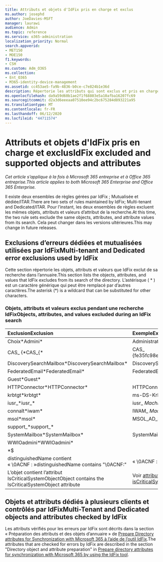 ```yaml
---
title: Attributs et objets d'IdFix pris en charge et exclus
ms.author: josephd
author: JoeDavies-MSFT
manager: laurawi
audience: Admin
ms.topic: reference
ms.service: o365-administration
localization_priority: Normal
search.appverid:
- MET150
- MOE150
f1.keywords:
- CSH
ms.custom: Adm_O365
ms.collection:
- Ent_O365
- M365-identity-device-management
ms.assetid: cc453ae5-fa9b-4836-b0ce-c7e824b1e36d
description: Répertorie les attributs qui sont exclus et pris en charge par l’outil IdFix.
ms.openlocfilehash: da9a59d60b1ae2f1f68803e5a10afba16207fc69
ms.sourcegitcommit: d2a3d6eeeaa07510ee94c2bc675284d893221a95
ms.translationtype: MT
ms.contentlocale: fr-FR
ms.lasthandoff: 06/12/2020
ms.locfileid: "44711574"
---
```

# <a name="idfix-excluded-and-supported-objects-and-attributes"></a><span data-ttu-id="88639-103">Attributs et objets d'IdFix pris en charge et exclus</span><span class="sxs-lookup"><span data-stu-id="88639-103">IdFix excluded and supported objects and attributes</span></span>

<span data-ttu-id="88639-104">*Cet article s’applique à la fois à Microsoft 365 entreprise et à Office 365 entreprise.*</span><span class="sxs-lookup"><span data-stu-id="88639-104">*This article applies to both Microsoft 365 Enterprise and Office 365 Enterprise.*</span></span>

<span data-ttu-id="88639-105">Il existe deux ensembles de règles gérées par IdFix ; Mutualisée et dédiée/ITAR.</span><span class="sxs-lookup"><span data-stu-id="88639-105">There are two sets of rules maintained by IdFix; Multi-tenant and Dedicated/ITAR.</span></span> <span data-ttu-id="88639-106">Pour l’instant, les deux ensembles de règles excluent les mêmes objets, attributs et valeurs d’attribut de la recherche.</span><span class="sxs-lookup"><span data-stu-id="88639-106">At this time, the two rule sets exclude the same objects, attributes, and attribute values from its search.</span></span> <span data-ttu-id="88639-107">Cela peut changer dans les versions ultérieures.</span><span class="sxs-lookup"><span data-stu-id="88639-107">This may change in future releases.</span></span>
  
## <a name="multi-tenant-and-dedicated-error-exclusions-used-by-idfix"></a><span data-ttu-id="88639-108">Exclusions d’erreurs dédiées et mutualisées utilisées par IdFix</span><span class="sxs-lookup"><span data-stu-id="88639-108">Multi-tenant and Dedicated error exclusions used by IdFix</span></span>
<span data-ttu-id="88639-109">Cette section répertorie les objets, attributs et valeurs que IdFix exclut de sa recherche dans l’annuaire.</span><span class="sxs-lookup"><span data-stu-id="88639-109">This section lists the objects, attributes, and values that IdFix excludes from its search of the directory.</span></span> <span data-ttu-id="88639-110">L’astérisque ( \* ) est un caractère générique qui peut être remplacé par d’autres caractères.</span><span class="sxs-lookup"><span data-stu-id="88639-110">The asterisk (\*) is a wildcard that can be substituted for other characters.</span></span>
  
### <a name="objects-attributes-and-values-excluded-during-an-idfix-search"></a><span data-ttu-id="88639-111">Objets, attributs et valeurs exclus pendant une recherche IdFix</span><span class="sxs-lookup"><span data-stu-id="88639-111">Objects, attributes, and values excluded during an IdFix search</span></span>

|<span data-ttu-id="88639-112">**Exclusion**</span><span class="sxs-lookup"><span data-stu-id="88639-112">**Exclusion**</span></span>|<span data-ttu-id="88639-113">**Exemple**</span><span class="sxs-lookup"><span data-stu-id="88639-113">**Example**</span></span>|
|:-----|:-----|
|<span data-ttu-id="88639-114">Choix\*</span><span class="sxs-lookup"><span data-stu-id="88639-114">Admini\*</span></span> |<span data-ttu-id="88639-115">Administrateur</span><span class="sxs-lookup"><span data-stu-id="88639-115">Administrator</span></span> |
|<span data-ttu-id="88639-116">CAS_ {\*</span><span class="sxs-lookup"><span data-stu-id="88639-116">CAS_{\*</span></span>  |<span data-ttu-id="88639-117">CAS_ {fe35fc98e69e4d08}</span><span class="sxs-lookup"><span data-stu-id="88639-117">CAS_{fe35fc98e69e4d08}</span></span> |
|<span data-ttu-id="88639-118">DiscoverySearchMailbox\*</span><span class="sxs-lookup"><span data-stu-id="88639-118">DiscoverySearchMailbox\*</span></span>  |<span data-ttu-id="88639-119">DiscoverySearchMailbox</span><span class="sxs-lookup"><span data-stu-id="88639-119">DiscoverySearchMailbox</span></span>  |
|<span data-ttu-id="88639-120">FederatedEmail\*</span><span class="sxs-lookup"><span data-stu-id="88639-120">FederatedEmail\*</span></span> |<span data-ttu-id="88639-121">FederatedEmail.</span><span class="sxs-lookup"><span data-stu-id="88639-121">FederatedEmail.</span></span> <span data-ttu-id="88639-122">*GUID*</span><span class="sxs-lookup"><span data-stu-id="88639-122">*GUID*</span></span> |
|<span data-ttu-id="88639-123">Guest\*</span><span class="sxs-lookup"><span data-stu-id="88639-123">Guest\*</span></span> ||
|<span data-ttu-id="88639-124">HTTPConnector\*</span><span class="sxs-lookup"><span data-stu-id="88639-124">HTTPConnector\*</span></span>  |<span data-ttu-id="88639-125">HTTPConnector</span><span class="sxs-lookup"><span data-stu-id="88639-125">HTTPConnector</span></span> |
|<span data-ttu-id="88639-126">krbtgt\*</span><span class="sxs-lookup"><span data-stu-id="88639-126">krbtgt\*</span></span> |<span data-ttu-id="88639-127">ms-DS-KrbTgt-Link</span><span class="sxs-lookup"><span data-stu-id="88639-127">ms-DS-KrbTgt-Link</span></span> |
|<span data-ttu-id="88639-128">iusr_\*</span><span class="sxs-lookup"><span data-stu-id="88639-128">iusr_\*</span></span> |<span data-ttu-id="88639-129">iusr_ *MachineName*</span><span class="sxs-lookup"><span data-stu-id="88639-129">iusr_ *machinename*</span></span> |
|<span data-ttu-id="88639-130">connaît\*</span><span class="sxs-lookup"><span data-stu-id="88639-130">iwam\*</span></span>  |<span data-ttu-id="88639-131">IWAM_ *MachineName*</span><span class="sxs-lookup"><span data-stu-id="88639-131">IWAM_ *machinename*</span></span> |
|<span data-ttu-id="88639-132">msol\*</span><span class="sxs-lookup"><span data-stu-id="88639-132">msol\*</span></span> |<span data-ttu-id="88639-133">MSOL_AD_SYNC</span><span class="sxs-lookup"><span data-stu-id="88639-133">MSOL_AD_SYNC</span></span> |
|<span data-ttu-id="88639-134">support_\*</span><span class="sxs-lookup"><span data-stu-id="88639-134">support_\*</span></span> ||
|<span data-ttu-id="88639-135">SystemMailbox\*</span><span class="sxs-lookup"><span data-stu-id="88639-135">SystemMailbox\*</span></span> |<span data-ttu-id="88639-136">SystemMailbox { *GUID* }</span><span class="sxs-lookup"><span data-stu-id="88639-136">Systemmailbox{ *GUID*  }</span></span>|
|<span data-ttu-id="88639-137">WWIOadmini\*</span><span class="sxs-lookup"><span data-stu-id="88639-137">WWIOadmini\*</span></span>  ||
|\*$ ||
|<span data-ttu-id="88639-138">distinguishedName contient « \0ACNF : »</span><span class="sxs-lookup"><span data-stu-id="88639-138">distinguishedName contains "\0ACNF:"</span></span>|<span data-ttu-id="88639-139">« \0ACNF : *GUID* »</span><span class="sxs-lookup"><span data-stu-id="88639-139">"\0ACNF: *GUID*  "</span></span> |
|<span data-ttu-id="88639-140">L’objet contient l’attribut IsCriticalSystemObject</span><span class="sxs-lookup"><span data-stu-id="88639-140">Object contains the IsCriticalSystemObject attribute</span></span> |<span data-ttu-id="88639-141">Voir [attribute isCriticalSystemObject](https://go.microsoft.com/fwlink/p/?LinkId=401169).</span><span class="sxs-lookup"><span data-stu-id="88639-141">See [Attribute isCriticalSystemObject](https://go.microsoft.com/fwlink/p/?LinkId=401169).</span></span> |
   
## <a name="multi-tenant-and-dedicated-objects-and-attributes-checked-by-idfix"></a><span data-ttu-id="88639-142">Objets et attributs dédiés à plusieurs clients et contrôlés par IdFix</span><span class="sxs-lookup"><span data-stu-id="88639-142">Multi-Tenant and Dedicated objects and attributes checked by IdFix</span></span>
<span data-ttu-id="88639-143">Les attributs vérifiés pour les erreurs par IdFix sont décrits dans la section « Préparation des attributs et des objets d’annuaire » de [Prepare Directory attributes for Synchronization with Microsoft 365 à l’aide de l’outil IdFix](prepare-directory-attributes-for-synch-with-idfix.md).</span><span class="sxs-lookup"><span data-stu-id="88639-143">The attributes that are checked for errors by IdFix are described in the section "Directory object and attribute preparation" in [Prepare directory attributes for synchronization with Microsoft 365 by using the IdFix tool](prepare-directory-attributes-for-synch-with-idfix.md).</span></span>
  

